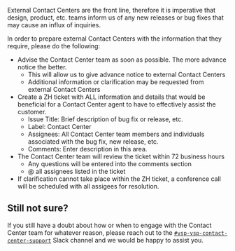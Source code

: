 External Contact Centers are the front line, therefore it is imperative that design, product, etc. teams inform us of any new releases 
or bug fixes that may cause an influx of inquiries.

In order to prepare external Contact Centers with the information that they require, please do the following:

- Advise the Contact Center team as soon as possible.  The more advance notice the better.
   - This will allow us to give advance notice to external Contact Centers
   - Additional information or clarification may be requested from external Contact Centers
- Create a ZH ticket with ALL information and details that would be beneficial for a Contact Center agent to have to effectively 
assist the customer.
   - Issue Title: Brief description of bug fix or release, etc.
   - Label: Contact Center
   - Assignees: All Contact Center team members and individuals associated with the bug fix, new release, etc.
   - Comments: Enter description in this area.
- The Contact Center team will review the ticket within 72 business hours
   - Any questions will be entered into the comments section 
   - @ all assignees listed in the ticket
- If clarification cannot take place within the ZH ticket, a conference call will be scheduled with all assigees for resolution.   


## Still not sure?

If you still have a doubt about how or when to engage with the Contact Center team for whatever reason, please reach out to the [`#vsp-vsp-contact-center-support`](https://dsva.slack.com/messages/CK1FA11H8) Slack channel and we would be happy to assist you.
